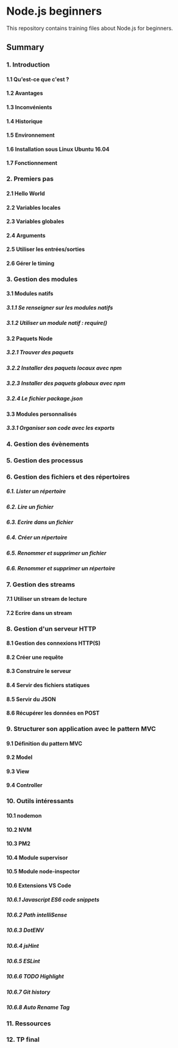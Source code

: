 # Node.js beginners

This repository contains training files about Node.js for beginners.

## Summary

### 1. Introduction

  #### 1.1 Qu'est-ce que c'est ?

  #### 1.2 Avantages

  #### 1.3 Inconvénients

  #### 1.4 Historique

  #### 1.5 Environnement

  #### 1.6 Installation sous Linux Ubuntu 16.04

  #### 1.7 Fonctionnement

### 2. Premiers pas

  #### 2.1 Hello World

  #### 2.2 Variables locales

  #### 2.3 Variables globales

  #### 2.4 Arguments

  #### 2.5 Utiliser les entrées/sorties

  #### 2.6 Gérer le timing 

### 3. Gestion des modules

#### 3.1 Modules natifs

  ##### 3.1.1 Se renseigner sur les modules natifs

  ##### 3.1.2 Utiliser un module natif : require()

#### 3.2 Paquets Node

  ##### 3.2.1 Trouver des paquets

  ##### 3.2.2 Installer des paquets locaux avec npm

  ##### 3.2.3 Installer des paquets globaux avec npm

  ##### 3.2.4 Le fichier package.json

#### 3.3 Modules personnalisés

  ##### 3.3.1 Organiser son code avec les exports

### 4. Gestion des évènements

### 5. Gestion des processus

### 6. Gestion des fichiers et des répertoires

  ##### 6.1. Lister un répertoire

  ##### 6.2. Lire un fichier

  ##### 6.3. Ecrire dans un fichier

  ##### 6.4. Créer un répertoire

  ##### 6.5. Renommer et supprimer un fichier

  ##### 6.6. Renommer et supprimer un répertoire

### 7. Gestion des streams

  #### 7.1 Utiliser un stream de lecture

  #### 7.2 Ecrire dans un stream

### 8. Gestion d'un serveur HTTP

  #### 8.1 Gestion des connexions HTTP(S)

  #### 8.2 Créer une requête

  #### 8.3 Construire le serveur

  #### 8.4 Servir des fichiers statiques

  #### 8.5 Servir du JSON

  #### 8.6 Récupérer les données en POST

### 9. Structurer son application avec le pattern MVC

#### 9.1 Définition du pattern MVC

#### 9.2 Model

#### 9.3 View

#### 9.4 Controller

### 10. Outils intéressants

  #### 10.1 nodemon

  #### 10.2 NVM

  #### 10.3 PM2 

  #### 10.4 Module supervisor

  #### 10.5 Module node-inspector

  #### 10.6 Extensions VS Code

  ##### 10.6.1 Javascript ES6 code snippets

  ##### 10.6.2 Path intelliSense

  ##### 10.6.3 DotENV

  ##### 10.6.4 jsHint

  ##### 10.6.5 ESLint

  ##### 10.6.6 TODO Highlight

  ##### 10.6.7 Git history

  ##### 10.6.8 Auto Rename Tag

### 11. Ressources 

### 12. TP final